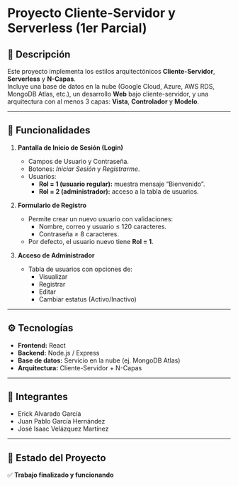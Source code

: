 # Proyecto Cliente-Servidor y Serverless (1er Parcial)

## 📌 Descripción
Este proyecto implementa los estilos arquitectónicos **Cliente-Servidor**, **Serverless** y **N-Capas**.  
Incluye una base de datos en la nube (Google Cloud, Azure, AWS RDS, MongoDB Atlas, etc.), un desarrollo **Web** bajo cliente-servidor, y una arquitectura con al menos 3 capas: **Vista**, **Controlador** y **Modelo**.

---

## 🔑 Funcionalidades

1. **Pantalla de Inicio de Sesión (Login)**
   - Campos de Usuario y Contraseña.
   - Botones: *Iniciar Sesión* y *Registrarme*.
   - Usuarios:
     - **Rol = 1 (usuario regular):** muestra mensaje “Bienvenido”.
     - **Rol = 2 (administrador):** acceso a la tabla de usuarios.

2. **Formulario de Registro**
   - Permite crear un nuevo usuario con validaciones:
     - Nombre, correo y usuario ≤ 120 caracteres.
     - Contraseña ≥ 8 caracteres.
   - Por defecto, el usuario nuevo tiene **Rol = 1**.

3. **Acceso de Administrador**
   - Tabla de usuarios con opciones de:
     - Visualizar
     - Registrar
     - Editar
     - Cambiar estatus (Activo/Inactivo)

---

## ⚙️ Tecnologías
- **Frontend:** React  
- **Backend:** Node.js / Express  
- **Base de datos:** Servicio en la nube (ej. MongoDB Atlas)  
- **Arquitectura:** Cliente-Servidor + N-Capas  

---

## 👥 Integrantes
- Erick Alvarado García  
- Juan Pablo García Hernández  
- José Isaac Velázquez Martínez  

---

## 📌 Estado del Proyecto
✅ **Trabajo finalizado y funcionando**
